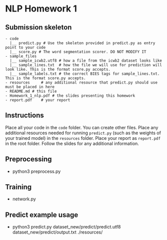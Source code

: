 # NLP Homework 1

## Submission skeleton
```
- code
  |__ predict.py # Use the skeleton provided in predict.py as entry point to your code
  |__ score.py # The word segmentation scorer. DO NOT MODIFY IT
- sample_files
  |__ sample_icwb2.utf8 # how a file from the icwb2 dataset looks like
  |__ sample_lines.txt  # how the file we will use for prediction will look like. This is the format score.py accepts.
  |__ sample_labels.txt # the correct BIES tags for sample_lines.txt. This is the format score.py accepts.
- resources 	# any additional resource that predict.py should use must be placed in here
- README.md # this file
- Homework_1_nlp.pdf # the slides presenting this homework
- report.pdf	# your report
```

## Instructions
Place all your code in the `code` folder. You can create other files.
Place any additional resources needed for running `predict.py` (such as the weights of your trained model) in the `resources` folder.
Place your report as `report.pdf` in the root folder.
Follow the slides for any additional information.

## Preprocessing
-   python3 preprocess.py

## Training
-   network.py

## Predict example usage
-   python3 predict.py dataset_new/predict/predict.utf8 dataset_new/predict/output.txt ./resources/
 
